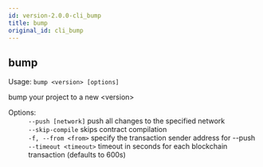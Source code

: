 ```yaml
---
id: version-2.0.0-cli_bump
title: bump
original_id: cli_bump
---
```


<div class="cli-command"><h2 class="cli-title">bump</h2><p class="cli-usage">Usage: <code>bump &lt;version&gt; [options]</code></p><p>bump your project to a new &lt;version&gt;<br/></p><dl><dt><span>Options:</span></dt><dd><div><code>--push [network]</code> push all changes to the specified network</div><div><code>--skip-compile</code> skips contract compilation</div><div><code>-f, --from &lt;from&gt;</code> specify the transaction sender address for --push</div><div><code>--timeout &lt;timeout&gt;</code> timeout in seconds for each blockchain transaction (defaults to 600s)</div></dd></dl></div>
